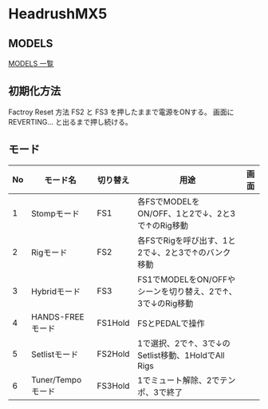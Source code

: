 # HeadrushMX5
## MODELS
[MODELS 一覧](https://github.com/78tch/HeadrushMX5/blob/master/Models.md)
  
## 初期化方法
Factroy Reset 方法
FS2 と FS3 を押したままで電源をONする。
画面に REVERTING... と出るまで押し続ける。
  
## モード

|No|モード名|切り替え|用途|画面|
|--|--|--|--|--|
|1|Stompモード|FS1|各FSでMODELをON/OFF、1と2で↓、2と3で↑のRig移動||
|2|Rigモード|FS2|各FSでRigを呼び出す、1と2で↓、2と3で↑のバンク移動||
|3|Hybridモード|FS3|FS1でMODELをON/OFFやシーンを切り替え、2で↑、3で↓のRig移動||
|4|HANDS-FREEモード|FS1Hold|FSとPEDALで操作||
|5|Setlistモード|FS2Hold|1で選択、2で↑、3で↓のSetlist移動、1HoldでAll Rigs||
|6|Tuner/Tempoモード|FS3Hold|1でミュート解除、2でテンポ、3で終了||
